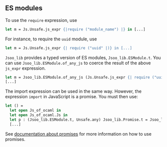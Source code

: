 ## ES modules

To use the `require` expression, use
```ocaml
let m = Js.Unsafe.js_expr {|require ("module_name") |} in [...]
```

For instance, to require the `uuid` module, use
```ocaml
let m = Js.Unsafe.js_expr {| require ("uuid" |)} in [...]
```

`Jsoo_lib` provides a typed version of ES modules, `Jsoo_lib.ESModule.t`. You
can use `Jsoo_lib.ESModule.of_any_js` to coerce the result of the above
`js_expr` expression.

```ocaml
let m = Jsoo_lib.ESModule.of_any_js (Js.Unsafe.js_expr {| require ("uuid") |}) in
[...]
```

The import expression can be used in the same way. However, the expression
`import` in JavaScript is a promise. You must then use:

```ocaml
let () =
  let open Js_of_ocaml in
  let open Js_of_ocaml.Js in
  let p : (Jsoo_lib.ESModule.t, Unsafe.any) Jsoo_lib.Promise.t = Jsoo_lib.Promise.of_any_js (Unsafe.js_expr {| import ("uuid") |}) in
  [...]
```

See [documentation about promises](./promises.md) for more information on how to use promises.
